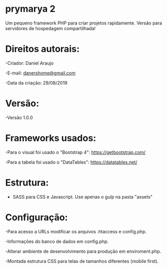 # prymarya 2

Um pequeno framework PHP para criar projetos rapidamente.
Versão para servidores de hospedagem compartilhada!

# Direitos autorais:
-Criador: Daniel Araujo  

-E-mail: danershome@gmail.com  

-Data da criação: 29/08/2019  

# Versão:  

-Versão 1.0.0

# Frameworks usados:
-Para o visual foi usado o "Bootstrap 4": https://getbootstrap.com/  

-Para a tabela foi usado o "DataTables": https://datatables.net/  

# Estrutura:
- SASS para CSS e Javascript. Use apenas o gulp na pasta "assets" 

# Configuração:
-Para acesso a URLs modificar os arquivos .htaccess e config.php.  

-Informações do banco de dados em config.php.  

-Alterar ambiente de desenvolvimento para produção em enviroment.php.  

-Montada estrutura CSS para telas de tamanhos diferentes (mobile first).
